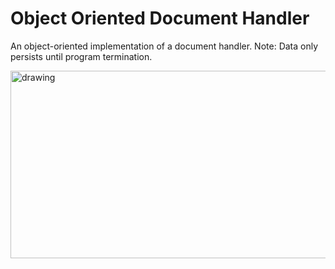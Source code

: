# Object Oriented Document Handler

An object-oriented implementation of a document handler. 
Note: Data only persists until program termination.

<img src="/Screenshot/Screenshot.png" alt="drawing" width="700" height="300"/>
